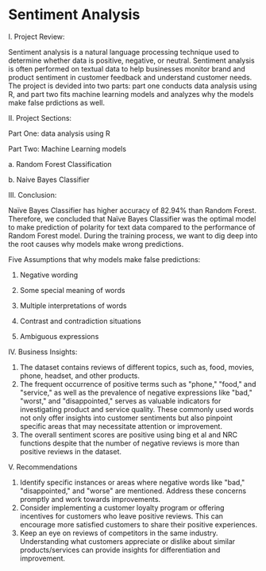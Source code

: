 # Sentiment Analysis
I. Project Review:

Sentiment analysis is a natural language processing technique used to determine whether data is positive, negative, or neutral. Sentiment analysis is often performed on textual data to help businesses monitor brand and product sentiment in customer feedback and understand customer needs. The project is devided into two parts: part one conducts data analysis using R, and part two fits machine learning models and analyzes why the models make false prdictions as well. 

II. Project Sections:

Part One: data analysis using R

Part Two: Machine Learning models

a. Random Forest Classification

b. Naive Bayes Classifier

III. Conclusion:

Naïve Bayes Classifier has higher accuracy of 82.94% than Random Forest. Therefore, we concluded that Naïve Bayes Classifier was the optimal model to make prediction of polarity for text data compared to the performance of Random Forest model. During the training process, we want to dig deep into the root causes why models make wrong predictions.

Five Assumptions that why models make false predictions:

1. Negative wording
   
2. Some special meaning of words
   
3. Multiple interpretations of words
   
4. Contrast and contradiction situations
   
5. Ambiguous expressions

IV. Business Insights:

1. The dataset contains reviews of different topics, such as, food, movies, phone, headset, and other products.
2. The frequent occurrence of positive terms such as "phone," "food," and "service," as well as the prevalence of negative expressions like "bad," "worst," and "disappointed," serves as valuable indicators for investigating product and service quality. These commonly used words not only offer insights into customer sentiments but also pinpoint specific areas that may necessitate attention or improvement.
3. The overall sentiment scores are positive using bing et al and NRC functions despite that the number of negative reviews is more than positive reviews in the dataset.
   
V. Recommendations

1. Identify specific instances or areas where negative words like "bad," "disappointed," and "worse" are mentioned. Address these concerns promptly and work towards improvements. 
2. Consider implementing a customer loyalty program or offering incentives for customers who leave positive reviews. This can encourage more satisfied customers to share their positive experiences.
3. Keep an eye on reviews of competitors in the same industry. Understanding what customers appreciate or dislike about similar products/services can provide insights for differentiation and improvement.

